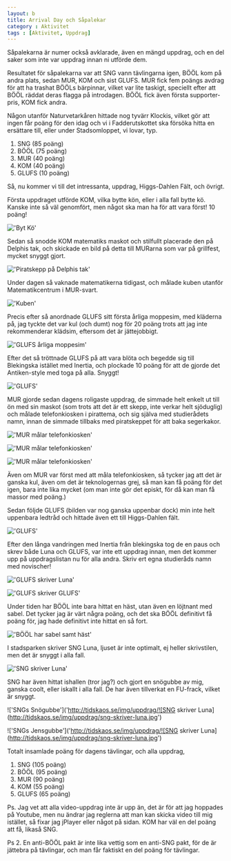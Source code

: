 ```yaml
---
layout: b
title: Arrival Day och Såpalekar
category : Aktivitet
tags : [Aktivitet, Uppdrag]
---
```


Såpalekarna är numer också avklarade, även en mängd uppdrag, och en del saker som inte var uppdrag innan ni utförde dem.

Resultatet för såpalekarna var att SNG vann tävlingarna igen, BÖÖL kom på andra plats, sedan MUR, KOM och sist GLUFS. MUR fick fem poängs avdrag för att ha trashat BÖÖLs bärpinnar, vilket var lite taskigt, speciellt efter att BÖÖL räddat deras flagga på introdagen. BÖÖL fick även första supporter-pris, KOM fick andra.

Någon utanför Naturvetarkåren hittade nog tyvärr Klockis, vilket gör att ingen får poäng för den idag och vi i Fadderutskottet ska försöka hitta en ersättare till, eller under Stadsomloppet, vi lovar, typ.

 1. SNG (85 poäng)
 2. BÖÖL (75 poäng)
 3. MUR (40 poäng)
 4. KOM (40 poäng)
 5. GLUFS (10 poäng)

Så, nu kommer vi till det intressanta, uppdrag, Higgs-Dahlen Fält, och övrigt.

Första uppdraget utförde KOM, vilka bytte kön, eller i alla fall bytte kö. Kanske inte så väl genomfört, men något ska man ha för att vara först! 10 poäng!

!['Byt Kö']('http://tidskaos.se/img/uppdrag/byt-kon.jpg')

Sedan så snodde KOM matematiks maskot och stilfullt placerade den på Delphis tak, och skickade en bild på detta till MURarna som var på grillfest, mycket snyggt gjort.

!['Piratskepp på Delphis tak']('http://tidskaos.se/img/maskot/murs-stulen-av-kom.jpg')

Under dagen så vaknade matematikerna tidigast, och målade kuben utanför Matematikcentrum i MUR-svart.

!['Kuben']('http://tidskaos.se/img/uppdrag/kuben.jpg')

Precis efter så anordnade GLUFS sitt första årliga moppesim, med kläderna på, jag tyckte det var kul (och dumt) nog för 20 poäng trots att jag inte rekommenderar klädsim, eftersom det är jättejobbigt.

!['GLUFS årliga moppesim']('http://tidskaos.se/img/uppdrag/moppesim.jpg')

Efter det så tröttnade GLUFS på att vara blöta och begedde sig till Blekingska istället med Inertia, och plockade 10 poäng för att de gjorde det Antiken-style med toga på alla. Snyggt!

!['GLUFS']('http://tidskaos.se/img/hdf-done/blekingska-glufs.jpg')

MUR gjorde sedan dagens roligaste uppdrag, de simmade helt enkelt ut till ön med sin maskot (som trots att det är ett skepp, inte verkar helt sjöduglig) och målade telefonkiosken i pirattema, och sig själva med studierådets namn, innan de simmade tillbaks med piratskeppet för att baka segerkakor.

!['MUR målar telefonkiosken']('http://tidskaos.se/img/uppdrag/mur-pa-on-3.jpg')

!['MUR målar telefonkiosken']('http://tidskaos.se/img/uppdrag/mur-pa-on-2.jpg')

!['MUR målar telefonkiosken']('http://tidskaos.se/img/uppdrag/mur-pa-on-1.jpg')

Även om MUR var först med att måla telefonkiosken, så tycker jag att det är ganska kul, även om det är teknologernas grej, så man kan få poäng för det igen, bara inte lika mycket (om man inte gör det episkt, för då kan man få massor med poäng.)

Sedan följde GLUFS (bilden var nog ganska uppenbar dock) min inte helt uppenbara ledtråd och hittade även ett till Higgs-Dahlen fält.

!['GLUFS']('http://tidskaos.se/img/hdf-done/lisp-glufs.jpg')

Efter den långa vandringen med Inertia från blekingska tog de en paus och skrev både Luna och GLUFS, var inte ett uppdrag innan, men det kommer upp på uppdragslistan nu för alla andra. Skriv ert egna studieråds namn med novischer!

!['GLUFS skriver Luna']('http://tidskaos.se/img/uppdrag/glufs-skriver-luna.jpg')

!['GLUFS skriver GLUFS']('http://tidskaos.se/img/uppdrag/glufs-skriver-glufs.jpg')

Under tiden har BÖÖL inte bara hittat en häst, utan även en löjtnant med sabel. Det tycker jag är värt några poäng, och det ska BÖÖL definitivt få poäng för, jag hade definitivt inte hittat en så fort.

!['BÖÖL har sabel samt häst']('http://tidskaos.se/img/uppdrag/bool-med-sabel-och-hest.jpg')

I stadsparken skriver SNG Luna, ljuset är inte optimalt, ej heller skrivstilen, men det är snyggt i alla fall.

!['SNG skriver Luna']('http://tidskaos.se/img/uppdrag/sng-skriver-luna.jpg')

SNG har även hittat ishallen (tror jag?) och gjort en snögubbe av mig, ganska coolt, eller iskallt i alla fall. De har även tillverkat en FU-frack, vilket är snyggt.

!['SNGs Snögubbe']('http://tidskaos.se/img/uppdrag/![SNG skriver Luna](http://tidskaos.se/img/uppdrag/sng-skriver-luna.jpg')

!['SNGs Jensgubbe']('http://tidskaos.se/img/uppdrag/![SNG skriver Luna](http://tidskaos.se/img/uppdrag/sng-skriver-luna.jpg')

Totalt insamlade poäng för dagens tävlingar, och alla uppdrag,

 1. SNG (105 poäng)
 2. BÖÖL (95 poäng)
 3. MUR (90 poäng)
 4. KOM (55 poäng)
 5. GLUFS (65 poäng)

Ps. Jag vet att alla video-uppdrag inte är upp än, det är för att jag hoppades på Youtube, men nu ändrar jag reglerna att man kan skicka video till mig istället, så fixar jag jPlayer eller något på sidan. KOM har väl en del poäng att få, likaså SNG.

Ps 2. En anti-BÖÖL pakt är inte lika vettig som en anti-SNG pakt, för de är jättebra på tävlingar, och man får faktiskt en del poäng för tävlingar.